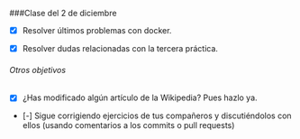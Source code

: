 ###Clase del 2 de diciembre
* [X] Resolver últimos problemas con docker.

* [X] Resolver dudas relacionadas con la tercera práctica.

###### Otros objetivos

* [x] ¿Has modificado algún artículo de la Wikipedia? Pues hazlo ya.

* [-] Sigue corrigiendo ejercicios de tus compañeros y discutiéndolos con ellos (usando comentarios a los commits o pull requests)